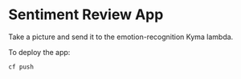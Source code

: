 # Sentiment Review App

Take a picture and send it to the emotion-recognition Kyma lambda.

To deploy the app:

```sh
cf push
```